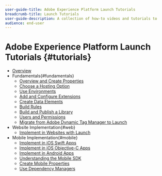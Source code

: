 ```yaml
---
user-guide-title: Adobe Experience Platform Launch Tutorials
breadcrumb-title: Launch Tutorials
user-guide-description: A collection of how-to videos and tutorials to make you a power-user of Adobe Experience Platform Launch.
audience: end-user
---
```


# Adobe Experience Platform Launch Tutorials {#tutorials}

+ [Overview](../overview.md)
+ Fundamentals{#fundamentals}
  + [Overview and Create Properties](../fundamentals/launch-overview-and-creating-properties.md)
  + [Choose a Hosting Option](../fundamentals/choosing-a-hosting-option-in-launch.md)
  + [Use Environments](../fundamentals/using-environments-in-launch.md)
  + [Add and Configure Extensions](../fundamentals/adding-and-configuring-launch-extensions.md)
  + [Create Data Elements](../fundamentals/creating-data-elements-in-launch.md)
  + [Build Rules](../fundamentals/building-rules-in-launch.md)
  + [Build and Publish a Library](../fundamentals/building-and-publishing-a-library-in-launch.md)
  + [Users and Permissions](../fundamentals/launch-users-and-permissions.md)
  + [Migrate from Adobe Dynamic Tag Manager to Launch](../fundamentals/migrate-from-dynamic-tag-manager-to-launch.md)
+ Website Implementation{#web}
  + [Implement in Websites with Launch](https://docs.adobe.com/content/help/en/launch-learn/implementing-in-websites-with-launch/index.html)
+ Mobile Implementation{#mobile}
  + [Implement in iOS Swift Apps](https://docs.adobe.com/content/help/en/launch-learn/implementing-in-mobile-ios-swift-apps-with-launch/index.html)
  + [Implement in iOS Objective-C Apps](https://docs.adobe.com/content/help/en/launch-learn/implementing-in-mobile-ios-objective-c-apps-with-launch/index.html)
  + [Implement in Android Apps](https://docs.adobe.com/content/help/en/launch-learn/implementing-in-mobile-android-apps-with-launch/index.html)
  + [Understanding the Mobile SDK](../launch-mobile/understanding-the-mobile-sdks.md)
  + [Create Mobile Properties](../launch-mobile/create-mobile-properties-in-launch.md)
  + [Use Dependency Managers](../launch-mobile/use-dependency-managers-with-mobile-sdk.md)